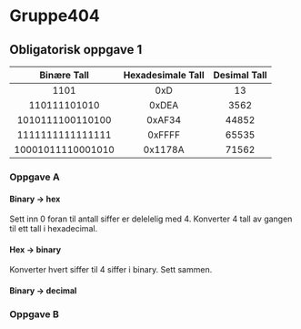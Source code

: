 # Gruppe404
## Obligatorisk oppgave 1

|Binære Tall    |Hexadesimale Tall  |Desimal Tall|
|:-------------:|:-----------------:|:----------:|
| 1101 | 0xD | 13 |
| 110111101010 | 0xDEA | 3562
| 1010111100110100 | 0xAF34 | 44852
| 1111111111111111 | 0xFFFF | 65535
| 10001011110001010 | 0x1178A | 71562

### Oppgave A
#### Binary -> hex
Sett inn 0 foran til antall siffer er delelelig med 4. Konverter 4 tall av gangen til ett tall i hexadecimal.
#### Hex -> binary
Konverter hvert siffer til 4 siffer i binary. Sett sammen.
#### Binary -> decimal

### Oppgave B
